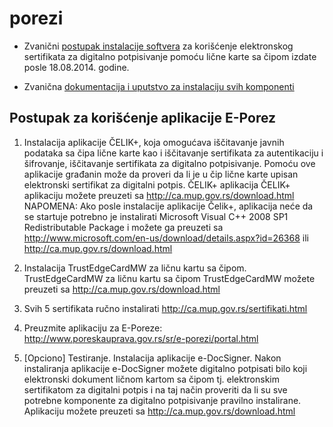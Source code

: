 # porezi

* Zvanični [postupak instalacije softvera](http://www.poreskauprava.gov.rs/e-porezi/portal.html) za korišćenje elektronskog sertifikata za digitalno potpisivanje pomoću lične karte sa čipom izdate posle 18.08.2014. godine.

* Zvanična [dokumentacija i uputstvo za instalaciju svih komponenti](http://ca.mup.gov.rs/dokumentacija.html)

## Postupak za korišćenje aplikacije E-Porez

1. Instalacija aplikacije ČELIK+, koja omogućava iščitavanje javnih podataka sa čipa lične karte kao i iščitavanje sertifikata za autentikaciju i šifrovanje, iščitavanje sertifikata za digitalno potpisivanje. Pomoću ove aplikacije građanin može da proveri da li je u čip lične karte upisan elektronski sertifikat za digitalni potpis.
ČELIK+ aplikacija
ČELIK+ aplikaciju možete preuzeti sa http://ca.mup.gov.rs/download.html
NAPOMENA: Ako posle instalacije aplikacije Čelik+, aplikacija neće da se startuje potrebno je instalirati Microsoft Visual C++ 2008 SP1 Redistributable Package i možete ga preuzeti sa http://www.microsoft.com/en-us/download/details.aspx?id=26368 ili http://ca.mup.gov.rs/download.html

2. Instalacija TrustEdgeCardMW za ličnu kartu sa čipom. 
TrustEdgeCardMW za ličnu kartu sa čipom
TrustEdgeCardMW možete preuzeti sa http://ca.mup.gov.rs/download.html

3. Svih 5 sertifikata ručno instalirati http://ca.mup.gov.rs/sertifikati.html

4. Preuzmite aplikaciju za E-Poreze: http://www.poreskauprava.gov.rs/sr/e-porezi/portal.html

5. [Opciono] Testiranje. Instalacija aplikacije e-DocSigner. Nakon instaliranja aplikacije e-DocSigner možete digitalno potpisati bilo koji elektronski dokument ličnom kartom sa čipom tj. elektronskim sertifikatom za digitalni potpis i na taj način proveriti da li su sve potrebne komponente za digitalno potpisivanje pravilno instalirane. Aplikaciju možete preuzeti sa http://ca.mup.gov.rs/download.html
